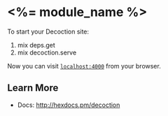 # <%= module_name %>

To start your Decoction site:

  1. mix deps.get
  2. mix decoction.serve

Now you can visit [`localhost:4000`](http://localhost:4000) from your browser.

## Learn More

  * Docs: http://hexdocs.pm/decoction
